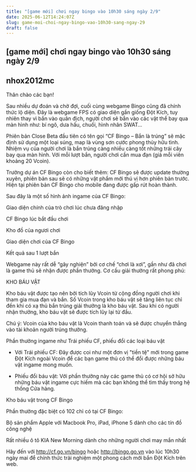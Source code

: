 ```yaml
---
title: "[game mới] chơi ngay bingo vào 10h30 sáng ngày 2/9"
date: 2025-06-12T14:24:07Z
slug: game-moi-choi-ngay-bingo-vao-10h30-sang-ngay-29
draft: false
---
```


## [game mới] chơi ngay bingo vào 10h30 sáng ngày 2/9

## nhox2012mc

Thân chào các bạn!
 
Sau nhiều dự đoán và chờ đợi, cuối cùng webgame Bingo cũng đã chính thức lộ diện. Đây là webgame FPS có giao diện gần giống Đột Kích, tuy nhiên thay vì bắn vào quân địch, người chơi sẽ bắn vào các vật thể bay qua màn hình như: bí ngô, dưa hấu, chuối, hình nhân SWAT…
 
Phiên bản Close Beta đầu tiên có tên gọi “CF Bingo – Bắn là trúng” sẽ mặc định sử dụng một loại súng, map là vùng sơn cước phong thủy hữu tình. Nhiệm vụ của người chơi là bắn trúng càng nhiều càng tốt những trái cây bay qua màn hình. Với mỗi lượt bắn, người chơi cần mua đạn (giá mỗi viên khoảng 20 Vcoin).
 
Trưởng dự án CF Bingo còn cho biết thêm: CF Bingo sẽ được update thường xuyên, phiên bản sau sẽ có những vật phẩm mới thú vị hơn phiên bản trước. Hiện tại phiên bản CF Bingo cho mobile đang được gấp rút hoàn thành.
 
Sau đây là một số hình ảnh ingame của CF Bingo:
 

 
Giao diện chính của trò chơi lúc chưa đăng nhập
 

 
CF Bingo lúc bắt đầu chơi
 
 
 
Kho đồ của ngươi chơi
 

 
Giao diện chơi của CF Bingo
 

 
Kết quả sau 1 lượt bắn
 
Webgame này rất dễ “gây nghiện” bởi cơ chế “chơi là xơi”, gần như đã chơi là game thủ sẽ nhận được phần thưởng. Cơ cấu giải thưởng rất phong phú: 
 
 
KHO BÁU VẬT
 
Kho báu vật được tạo nên bởi tích lũy Vcoin từ cộng đồng người chơi khi tham gia mua đạn và bắn. Số Vcoin trong kho báu vật sẽ tăng liên tục chỉ đến khi có xạ thủ bắn trúng giải thưởng là kho báu vật. Sau khi có người nhận thưởng, kho báu vật sẽ được tích lũy lại từ đầu. 
 
 
 
Chú ý: Vcoin của kho báu vật là Vcoin thanh toán và sẽ được chuyển thẳng vào tài khoản người trúng thưởng.
 
 
Phần thưởng ingame như Trái phiếu CF, phiếu đổi các loại báu vật
 
- Với Trái phiếu CF: Đây được coi như một đơn vị "tiền tệ" mới trong game Đột Kích ngoài Vcoin để các bạn game thủ có thể đổi được những báu vật ingame mong muốn. 
 
 
 
- Phiếu đổi báu vật: Với phần thưởng này các game thủ có cơ hội sở hữu những báu vật ingame cực hiếm mà các bạn không thể tìm thấy trong hệ thống Cửa hàng. 
 

 
 
Kho báu vật trong CF Bingo
 
Phần thưởng đặc biệt có 102 chỉ có tại CF Bingo:
 

 
Bộ sản phẩm Apple với Macbook Pro, iPad, iPhone 5 dành cho các tín đồ công nghệ
 

 
Rất nhiều ô tô KIA New Morning dành cho những người chơi may mắn nhất
 
Hãy đến với http://cf.go.vn/bingo hoặc http://bingo.go.vn vào lúc 10h30 ngày mai để chính thức trải nghiệm một phong cách mới bắn Đột Kích trên web.